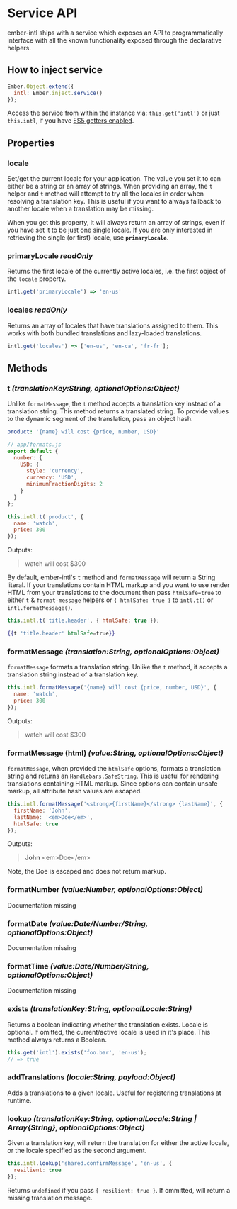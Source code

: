 # Service API

ember-intl ships with a service which exposes an API to programmatically
interface with all the known functionality exposed through the declarative
helpers.

## How to inject service

```js
Ember.Object.extend({
  intl: Ember.inject.service()
});
```

Access the service from within the instance via: `this.get('intl')` or just `this.intl`, if you have [ES5 getters enabled](https://www.emberjs.com/blog/2018/04/13/ember-3-1-released.html#toc_es5-getters-for-computed-properties-2-of-4).

## Properties

### locale

Set/get the current locale for your application. The value you set it to can either be a string or an array of strings. When providing an array, the `t` helper and `t` method will attempt to try all the locales in order when resolving a translation key. This is useful if you want to always fallback to another locale when a translation may be missing.

When you get this property, it will always return an array of strings, even if you have set it to be just one single locale. If you are only interested in retrieving the single (or first) locale, use **`primaryLocale`**.

### primaryLocale _readOnly_

Returns the first locale of the currently active locales, i.e. the first object of the `locale` property.

```js
intl.get('primaryLocale') => 'en-us'
```

### locales _readOnly_

Returns an array of locales that have translations assigned to them. This works
with both bundled translations and lazy-loaded translations.

```js
intl.get('locales') => ['en-us', 'en-ca', 'fr-fr'];
```

## Methods

### t _(translationKey:String, optionalOptions:Object)_

Unlike `formatMessage`, the `t` method accepts a translation key instead of a
translation string. This method returns a translated string. To provide
values to the dynamic segment of the translation, pass an object hash.

```yaml
product: '{name} will cost {price, number, USD}'
```

```js
// app/formats.js
export default {
  number: {
    USD: {
      style: 'currency',
      currency: 'USD',
      minimumFractionDigits: 2
    }
  }
};
```

```js
this.intl.t('product', {
  name: 'watch',
  price: 300
});
```

Outputs:

> watch will cost \$300

By default, ember-intl's `t` method and `formatMessage` will return a String literal. If your translations contain HTML markup and you want to use render HTML from your translations to the document then pass `htmlSafe=true` to either `t` & `format-message` helpers or `{ htmlSafe: true }` to `intl.t()` or `intl.formatMessage()`.

```js
this.intl.t('title.header', { htmlSafe: true });
```

```hbs
{{t 'title.header' htmlSafe=true}}
```

### formatMessage _(translation:String, optionalOptions:Object)_

`formatMessage` formats a translation string. Unlike the `t` method, it
accepts a translation string instead of a translation key.

```js
this.intl.formatMessage('{name} will cost {price, number, USD}', {
  name: 'watch',
  price: 300
});
```

Outputs:

> watch will cost \$300

### formatMessage (html) _(value:String, optionalOptions:Object)_

`formatMessage`, when provided the `htmlSafe` options, formats a translation string and returns an
`Handlebars.SafeString`. This is useful for rendering translations containing
HTML markup. Since options can contain unsafe markup, all attribute hash
values are escaped.

```js
this.intl.formatMessage('<strong>{firstName}</strong> {lastName}', {
  firstName: 'John',
  lastName: '<em>Doe</em>',
  htmlSafe: true
});
```

Outputs:

> **John** \<em\>Doe\</em\>

Note, the Doe is escaped and does not return markup.

### formatNumber _(value:Number, optionalOptions:Object)_

Documentation missing

### formatDate _(value:Date/Number/String, optionalOptions:Object)_

Documentation missing

### formatTime _(value:Date/Number/String, optionalOptions:Object)_

Documentation missing

### exists _(translationKey:String, optionalLocale:String)_

Returns a boolean indicating whether the translation exists. Locale is
optional. If omitted, the current/active locale is used in it's place.
This method always returns a Boolean.

```js
this.get('intl').exists('foo.bar', 'en-us');
// => true
```

### addTranslations _(locale:String, payload:Object)_

Adds a translations to a given locale. Useful for registering translations at runtime.

### lookup _(translationKey:String, optionalLocale:String | Array{String}, optionalOptions:Object)_

Given a translation key, will return the translation for either the active
locale, or the locale specified as the second argument.

```js
this.intl.lookup('shared.confirmMessage', 'en-us', {
  resilient: true
});
```

Returns `undefined` if you pass `{ resilient: true }`. If ommitted, will return a missing translation message.
